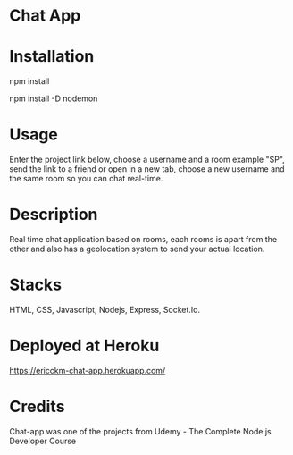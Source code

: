 # Chat App

# Installation
npm install

npm install -D nodemon

# Usage
Enter the project link below, choose a username and a room example "SP", send the link to a friend or open in a new tab, choose a new username and the same room so you can chat real-time.

# Description
Real time chat application based on rooms, each rooms is apart from the other and also has a geolocation system to send your actual location.

# Stacks
HTML, CSS, Javascript, Nodejs, Express, Socket.Io.

# Deployed at Heroku 
https://ericckm-chat-app.herokuapp.com/

# Credits
Chat-app was one of the projects from Udemy - The Complete Node.js Developer Course
